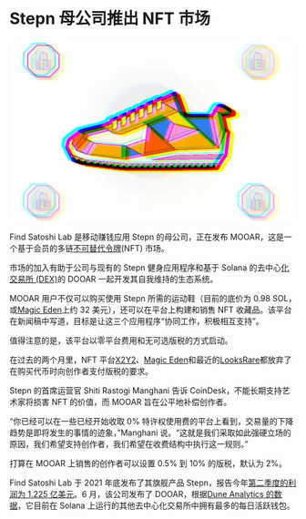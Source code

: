 # Stepn 母公司推出 NFT 市场




![元宇宙](43.png)



Find Satoshi Lab 是移动赚钱应用 Stepn 的母公司，正在发布 MOOAR，这是一个基于会员的多链[不可替代令牌](https://www.coindesk.com/learn/what-are-nfts-and-how-do-they-work/)(NFT) 市场。

市场的加入有助于公司与现有的 Stepn 健身应用程序和基于 Solana 的去中心[化交易所 (DEX)](https://www.coindesk.com/learn/what-is-a-dex-how-decentralized-crypto-exchanges-work/)的 DOOAR 一起开发其自我维持的生态系统。

MOOAR 用户不仅可以购买使用 Stepn 所需的运动鞋（目前的底价为 0.98 SOL，或[Magic Eden](https://magiceden.io/marketplace/stepn)上约 32 美元），还可以在平台上构建和销售 NFT 收藏品。该平台在新闻稿中写道，目标是让这三个应用程序“协同工作，积极相互支持”。

值得注意的是，该平台以零平台费用和无可选版税的方式启动。

在过去的两个月里，NFT 平台[X2Y2](https://www.coindesk.com/business/2022/08/31/an-nft-marketplace-is-letting-buyers-avoid-royalty-payments-creators-arent-pleased/)、[Magic Eden](https://www.coindesk.com/business/2022/10/15/magic-eden-moves-to-optional-royalty-model/)和最近的[LooksRare](https://www.coindesk.com/web3/2022/10/27/nft-marketplace-looksrare-switches-to-optional-royalties/)都放弃了在购买代币时向创作者支付版税的要求。

Stepn 的首席运营官 Shiti Rastogi Manghani 告诉 CoinDesk，不能长期支持艺术家将损害 NFT 的价值，而 MOOAR 旨在公平地补偿创作者。

“你已经可以在一些已经开始收取 0% 特许权使用费的平台上看到，交易量的下降趋势是即将发生的事情的迹象，”Manghani 说。“这就是我们采取如此强硬立场的原因，我们希望支持创作者，我们希望在收费结构中执行这一规则。”

打算在 MOOAR 上销售的创作者可以设置 0.5% 到 10% 的版税，默认为 2%。

Find Satoshi Lab 于 2021 年底发布了其旗舰产品 Stepn，报告今年[第二季度的利润为 1.225 亿美元](https://www.coindesk.com/business/2022/07/12/solana-based-stepn-reports-1225m-in-q2-profits/)。6 月，该公司发布了 DOOAR，根据[Dune Analytics 的数据](https://dune.com/twocrows/solana-dex)，它目前在 Solana 上运行的其他去中心化交易所中拥有最多的每日活跃钱包。
